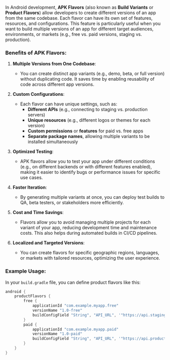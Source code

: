 In Android development, **APK Flavors** (also known as **Build Variants** or **Product Flavors**) allow developers to create different versions of an app from the same codebase. Each flavor can have its own set of features, resources, and configurations. This feature is particularly useful when you want to build multiple versions of an app for different target audiences, environments, or markets (e.g., free vs. paid versions, staging vs. production).

### Benefits of APK Flavors:

1. **Multiple Versions from One Codebase**:
   - You can create distinct app variants (e.g., demo, beta, or full version) without duplicating code. It saves time by enabling reusability of code across different app versions.

2. **Custom Configurations**:
   - Each flavor can have unique settings, such as:
     - **Different APIs** (e.g., connecting to staging vs. production servers)
     - **Unique resources** (e.g., different logos or themes for each version)
     - **Custom permissions** or **features** for paid vs. free apps
     - **Separate package names**, allowing multiple variants to be installed simultaneously

3. **Optimized Testing**:
   - APK flavors allow you to test your app under different conditions (e.g., on different backends or with different features enabled), making it easier to identify bugs or performance issues for specific use cases.

4. **Faster Iteration**:
   - By generating multiple variants at once, you can deploy test builds to QA, beta testers, or stakeholders more efficiently.

5. **Cost and Time Savings**:
   - Flavors allow you to avoid managing multiple projects for each variant of your app, reducing development time and maintenance costs. This also helps during automated builds in CI/CD pipelines.

6. **Localized and Targeted Versions**:
   - You can create flavors for specific geographic regions, languages, or markets with tailored resources, optimizing the user experience.

### Example Usage:
In your `build.gradle` file, you can define product flavors like this:

```groovy
android {
    productFlavors {
        free {
            applicationId "com.example.myapp.free"
            versionName "1.0-free"
            buildConfigField "String", "API_URL", '"https://api.staging.myapp.com"'
        }
        paid {
            applicationId "com.example.myapp.paid"
            versionName "1.0-paid"
            buildConfigField "String", "API_URL", '"https://api.production.myapp.com"'
        }
    }
}
```
